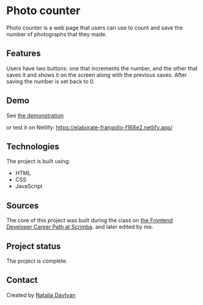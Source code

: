 # Photo counter

Photo counter is a web page that users can use to count and save the number of photographs that they made.

## Features
Users have two buttons: one that increments the number, and the other that saves it and shows it on the screen along with the previous saves. After saving the number is set back to 0.

## Demo
See [the demonstration](./photo-counter.gif) 

or test it on Netlify: https://elaborate-frangollo-f168e2.netlify.app/ 

## Technologies
The project is built using:
* HTML
* CSS
* JavaScript

## Sources
The core of this project was built during the class on [the Frontend Developer Career Path at Scrimba](https://scrimba.com/learn/frontend). and later edited by me.

## Project status
The project is complete.

## Contact
Created by [Natalia Davtyan](https://github.com/nataliadavtyan)
